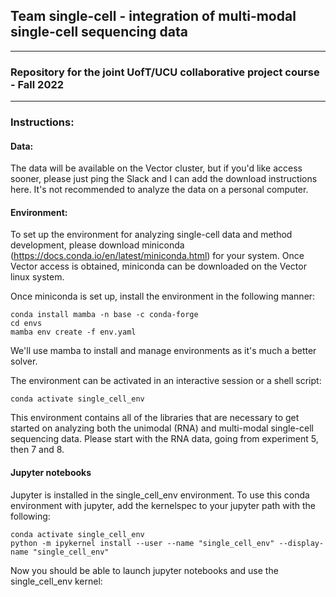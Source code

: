 ## Team single-cell - integration of multi-modal single-cell sequencing data

***

### Repository for the joint UofT/UCU collaborative project course - Fall 2022

***

### Instructions:

#### Data:

The data will be available on the Vector cluster, but if you'd like access sooner, please just ping the Slack and I can add the download instructions here. It's not recommended to analyze the data on a personal computer.

#### Environment:

To set up the environment for analyzing single-cell data and method development, please download miniconda (https://docs.conda.io/en/latest/miniconda.html) for your system. Once Vector access is obtained, miniconda can be downloaded on the Vector linux system.

Once miniconda is set up, install the environment in the following manner:

```
conda install mamba -n base -c conda-forge 
cd envs
mamba env create -f env.yaml
```

We'll use mamba to install and manage environments as it's much a better solver.

The environment can be activated in an interactive session or a shell script:

```
conda activate single_cell_env
```

This environment contains all of the libraries that are necessary to get started on analyzing both the unimodal (RNA) and multi-modal single-cell sequencing data. Please start with the RNA data, going from experiment 5, then 7 and 8. 

#### Jupyter notebooks 

Jupyter is installed in the single_cell_env environment. To use this conda environment with jupyter, add the kernelspec to your jupyter path with the following:

```
conda activate single_cell_env 
python -m ipykernel install --user --name "single_cell_env" --display-name "single_cell_env"
```

Now you should be able to launch jupyter notebooks and use the single_cell_env kernel:

```

```

